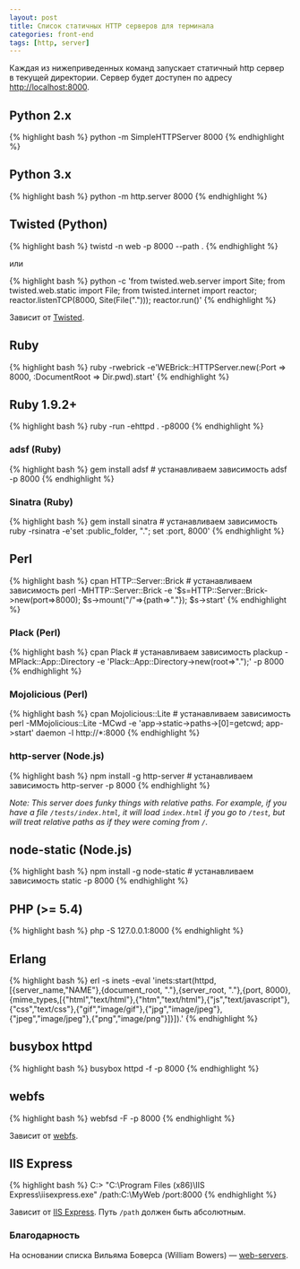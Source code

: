 ```yaml
---
layout: post
title: Список статичных HTTP серверов для терминала
categories: front-end
tags: [http, server]
---
```


Каждая из нижеприведенных команд запускает статичный http сервер в текущей директории. Сервер будет доступен по адресу [http://localhost:8000](http://localhost:8000).

<!-- more -->

## Python 2.x
{% highlight bash %}
python -m SimpleHTTPServer 8000
{% endhighlight %}

## Python 3.x
{% highlight bash %}
python -m http.server 8000
{% endhighlight %}

## Twisted (Python)
{% highlight bash %}
twistd -n web -p 8000 --path .
{% endhighlight %}

или

{% highlight bash %}
python -c 'from twisted.web.server import Site; from twisted.web.static import File; from twisted.internet import reactor; reactor.listenTCP(8000, Site(File("."))); reactor.run()'
{% endhighlight %}

Зависит от [Twisted](http://twistedmatrix.com/trac/wiki/Downloads).

## Ruby
{% highlight bash %}
ruby -rwebrick -e'WEBrick::HTTPServer.new(:Port => 8000, :DocumentRoot => Dir.pwd).start'
{% endhighlight %}

## Ruby 1.9.2+
{% highlight bash %}
ruby -run -ehttpd . -p8000
{% endhighlight %}

### adsf (Ruby)
{% highlight bash %}
gem install adsf   # устанавливаем зависимость
adsf -p 8000
{% endhighlight %}

### Sinatra (Ruby)
{% highlight bash %}
gem install sinatra   # устанавливаем зависимость
ruby -rsinatra -e'set :public_folder, "."; set :port, 8000'
{% endhighlight %}

## Perl
{% highlight bash %}
cpan HTTP::Server::Brick   # устанавливаем зависимость
perl -MHTTP::Server::Brick -e '$s=HTTP::Server::Brick->new(port=>8000); $s->mount("/"=>{path=>"."}); $s->start'
{% endhighlight %}

### Plack (Perl)

{% highlight bash %}
cpan Plack   # устанавливаем зависимость
plackup -MPlack::App::Directory -e 'Plack::App::Directory->new(root=>".");' -p 8000
{% endhighlight %}


### Mojolicious (Perl)

{% highlight bash %}
cpan Mojolicious::Lite   # устанавливаем зависимость
perl -MMojolicious::Lite -MCwd -e 'app->static->paths->[0]=getcwd; app->start' daemon -l http://*:8000
{% endhighlight %}

### http-server (Node.js)

{% highlight bash %}
npm install -g http-server   # устанавливаем зависимость
http-server -p 8000
{% endhighlight %}

*Note: This server does funky things with relative paths. For example, if you have a file `/tests/index.html`, it will load `index.html` if you go to `/test`, but will treat relative paths as if they were coming from `/`.*

## node-static (Node.js)

{% highlight bash %}
npm install -g node-static   # устанавливаем зависимость
static -p 8000
{% endhighlight %}

## PHP (>= 5.4)

{% highlight bash %}
php -S 127.0.0.1:8000
{% endhighlight %}


## Erlang

{% highlight bash %}
erl -s inets -eval 'inets:start(httpd,[{server_name,"NAME"},{document_root, "."},{server_root, "."},{port, 8000},{mime_types,[{"html","text/html"},{"htm","text/html"},{"js","text/javascript"},{"css","text/css"},{"gif","image/gif"},{"jpg","image/jpeg"},{"jpeg","image/jpeg"},{"png","image/png"}]}]).'
{% endhighlight %}


## busybox httpd

{% highlight bash %}
busybox httpd -f -p 8000
{% endhighlight %}


## webfs

{% highlight bash %}
webfsd -F -p 8000
{% endhighlight %}

Зависит от [webfs](http://linux.bytesex.org/misc/webfs.html).

## IIS Express

{% highlight bash %}
C:\> "C:\Program Files (x86)\IIS Express\iisexpress.exe" /path:C:\MyWeb /port:8000
{% endhighlight %}

Зависит от [IIS Express](http://www.iis.net/learn/extensions/introduction-to-iis-express/iis-express-overview). Путь `/path` должен быть абсолютным.

### Благодарность
На основании списка Вильяма Боверса (William Bowers) — [web-servers](https://gist.github.com/willurd/5720255).
